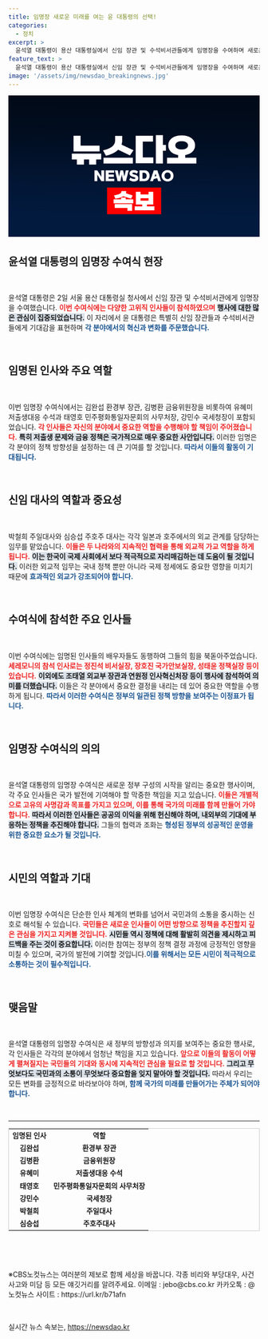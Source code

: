 ```yaml
---
title: 임명장 새로운 미래를 여는 윤 대통령의 선택!
categories:
  - 정치
excerpt: >
  윤석열 대통령이 용산 대통령실에서 신임 장관 및 수석비서관들에게 임명장을 수여하며 새로운 인재들의 출발을 알렸습니다. 저출생 문제 대응과 국제 외교에 중점을 둔 이번 행사, 그 의미는 무엇일까요? 클릭해서 자세히 알아보세요!
feature_text: >
  윤석열 대통령이 용산 대통령실에서 신임 장관 및 수석비서관들에게 임명장을 수여하며 새로운 인재들의 출발을 알렸습니다. 저출생 문제 대응과 국제 외교에 중점을 둔 이번 행사, 그 의미는 무엇일까요? 클릭해서 자세히 알아보세요!
image: '/assets/img/newsdao_breakingnews.jpg'
---
```


<p><img src="/assets/img/newsdao_breakingnews.jpg" alt="ranknews 속보" /></p>

<h2 data-ke-size="size26">윤석열 대통령의 임명장 수여식 현장</h2>

<p data-ke-size="size16">&nbsp;</p>

<p>윤석열 대통령은 2일 서울 용산 대통령실 청사에서 신임 장관 및 수석비서관에게 임명장을 수여했습니다. <b><span style="color: #ee2323;">이번 수여식에는 다양한 고위직 인사들이 참석하였으며</span></b> <b><span style="background-color: #21538527;">행사에 대한 많은 관심이 집중되었습니다.</span></b> 이 자리에서 윤 대통령은 특별히 신임 장관들과 수석비서관들에게 기대감을 표현하며 <b><span style="color: #1a5490;">각 분야에서의 혁신과 변화를 주문했습니다.</span></b> </p>

<p data-ke-size="size16">&nbsp;</p>

<h2 data-ke-size="size26">임명된 인사와 주요 역할</h2>

<p data-ke-size="size16">&nbsp;</p>

<p>이번 임명장 수여식에서는 김완섭 환경부 장관, 김병환 금융위원장을 비롯하여 유혜미 저출생대응 수석과 태영호 민주평화통일자문회의 사무처장, 강민수 국세청장이 포함되었습니다. <b><span style="color: #ee2323;">각 인사들은 자신의 분야에서 중요한 역할을 수행해야 할 책임이 주어졌습니다.</span></b> <b><span style="background-color: #21538527;">특히 저출생 문제와 금융 정책은 국가적으로 매우 중요한 사안입니다.</span></b> 이러한 임명은 각 분야의 정책 방향성을 설정하는 데 큰 기여를 할 것입니다. <b><span style="color: #1a5490;">따라서 이들의 활동이 기대됩니다.</span></b> </p>

<p data-ke-size="size16">&nbsp;</p>

<h2 data-ke-size="size26">신임 대사의 역할과 중요성</h2>

<p data-ke-size="size16">&nbsp;</p>

<p>박철희 주일대사와 심승섭 주호주 대사는 각각 일본과 호주에서의 외교 관계를 담당하는 임무를 맡았습니다. <b><span style="color: #ee2323;">이들은 두 나라와의 지속적인 협력을 통해 외교적 가교 역할을 하게 됩니다.</span></b> <b><span style="background-color: #21538527;">이는 한국이 국제 사회에서 보다 적극적으로 자리매김하는 데 도움이 될 것입니다.</span></b> 이러한 외교적 임무는 국내 정책 뿐만 아니라 국제 정세에도 중요한 영향을 미치기 때문에 <b><span style="color: #1a5490;">효과적인 외교가 강조되어야 합니다.</span></b> </p>

<p data-ke-size="size16">&nbsp;</p>

<h2 data-ke-size="size26">수여식에 참석한 주요 인사들</h2>

<p data-ke-size="size16">&nbsp;</p>

<p>이번 수여식에는 임명된 인사들의 배우자들도 동행하여 그들의 힘을 북돋아주었습니다. <b><span style="color: #ee2323;">세레모니의 참석 인사로는 정진석 비서실장, 장호진 국가안보실장, 성태윤 정책실장 등이 있습니다.</span></b> <b><span style="background-color: #21538527;">이외에도 조태열 외교부 장관과 연원정 인사혁신처장 등이 행사에 참석하여 의미를 더했습니다.</span></b> 이들은 각 분야에서 중요한 결정을 내리는 데 있어 중요한 역할을 수행하게 됩니다. <b><span style="color: #1a5490;">따라서 이러한 수여식은 정부의 일관된 정책 방향을 보여주는 이정표가 됩니다.</span></b></p>

<p data-ke-size="size16">&nbsp;</p>

<h2 data-ke-size="size26">임명장 수여식의 의의</h2>

<p data-ke-size="size16">&nbsp;</p>

<p>윤석열 대통령의 임명장 수여식은 새로운 정부 구성의 시작을 알리는 중요한 행사이며, 각 주요 인사들은 국가 발전에 기여해야 할 막중한 책임을 지고 있습니다. <b><span style="color: #ee2323;">이들은 개별적으로 고유의 사명감과 목표를 가지고 있으며, 이를 통해 국가의 미래를 함께 만들어 가야 합니다.</span></b> <b><span style="background-color: #21538527;">따라서 이러한 인사들은 공공의 이익을 위해 헌신해야 하며, 내외부의 기대에 부응하는 정책을 추진해야 합니다.</span></b> 그들의 협력과 조화는 <b><span style="color: #1a5490;">형성된 정부의 성공적인 운영을 위한 중요한 요소가 될 것입니다.</span></b> </p>

<p data-ke-size="size16">&nbsp;</p>

<h2 data-ke-size="size26">시민의 역할과 기대</h2>

<p data-ke-size="size16">&nbsp;</p>

<p>이번 임명장 수여식은 단순한 인사 체계의 변화를 넘어서 국민과의 소통을 중시하는 신호로 해석될 수 있습니다. <b><span style="color: #ee2323;">국민들은 새로운 인사들이 어떤 방향으로 정책을 추진할지 깊은 관심을 가지고 지켜볼 것입니다.</span></b> <b><span style="background-color: #21538527;">시민들 역시 정책에 대해 활발히 의견을 제시하고 피드백을 주는 것이 중요합니다.</span></b> 이러한 참여는 정부의 정책 결정 과정에 긍정적인 영향을 미칠 수 있으며, 국가의 발전에 기여할 것입니다.<b><span style="color: #1a5490;">이를 위해서는 모든 시민이 적극적으로 소통하는 것이 필수적입니다.</span></b> </p>

<p data-ke-size="size16">&nbsp;</p>

<h2 data-ke-size="size26">맺음말</h2>

<p data-ke-size="size16">&nbsp;</p>

<p>윤석열 대통령의 임명장 수여식은 새 정부의 방향성과 의지를 보여주는 중요한 행사로, 각 인사들은 각각의 분야에서 엄청난 책임을 지고 있습니다. <b><span style="color: #ee2323;">앞으로 이들의 활동이 어떻게 펼쳐질지는 국민들의 기대와 동시에 지속적인 관심을 필요로 할 것입니다.</span></b> <b><span style="background-color: #21538527;">그리고 무엇보다도 국민과의 소통이 무엇보다 중요함을 잊지 말아야 할 것입니다.</span></b> 따라서 우리는 모든 변화를 긍정적으로 바라보아야 하며, <b><span style="color: #1a5490;">함께 국가의 미래를 만들어가는 주체가 되어야 합니다.</span></b></p>

<p data-ke-size="size16">&nbsp;</p> 

<hr /> 

<table style="width: 100%; border: 1px solid #ccc;"> 
<tr> 
<td style="text-align: center; height: 17px;"><b>임명된 인사</b></td> 
<td style="text-align: center; height: 17px;"><b>역할</b></td> 
</tr> 
<tr> 
<td style="text-align: center; height: 17px;"><b>김완섭</b></td> 
<td style="text-align: center; height: 17px;"><b>환경부 장관</b></td> 
</tr> 
<tr> 
<td style="text-align: center; height: 17px;"><b>김병환</b></td> 
<td style="text-align: center; height: 17px;"><b>금융위원장</b></td> 
</tr> 
<tr> 
<td style="text-align: center; height: 17px;"><b>유혜미</b></td> 
<td style="text-align: center; height: 17px;"><b>저출생대응 수석</b></td> 
</tr> 
<tr> 
<td style="text-align: center; height: 17px;"><b>태영호</b></td> 
<td style="text-align: center; height: 17px;"><b>민주평화통일자문회의 사무처장</b></td> 
</tr> 
<tr> 
<td style="text-align: center; height: 17px;"><b>강민수</b></td> 
<td style="text-align: center; height: 17px;"><b>국세청장</b></td> 
</tr> 
<tr> 
<td style="text-align: center; height: 17px;"><b>박철희</b></td> 
<td style="text-align: center; height: 17px;"><b>주일대사</b></td> 
</tr> 
<tr> 
<td style="text-align: center; height: 17px;"><b>심승섭</b></td> 
<td style="text-align: center; height: 17px;"><b>주호주대사</b></td> 
</tr> 
</table>

<p data-ke-size="size16">&nbsp;</p> 

<p data-ke-size="size16">&nbsp;</p> 

<p data-ke-size="size16">※CBS노컷뉴스는 여러분의 제보로 함께 세상을 바꿉니다. 각종 비리와 부당대우, 사건사고와 미담 등 모든 얘깃거리를 알려주세요. 이메일 : jebo@cbs.co.kr 카카오톡 : @노컷뉴스 사이트 : https://url.kr/b71afn</p> 

<p data-ke-size="size16">&nbsp;</p>
실시간 뉴스 속보는, <a href="https://newsdao.kr" rel="dofollow">https://newsdao.kr</a>



